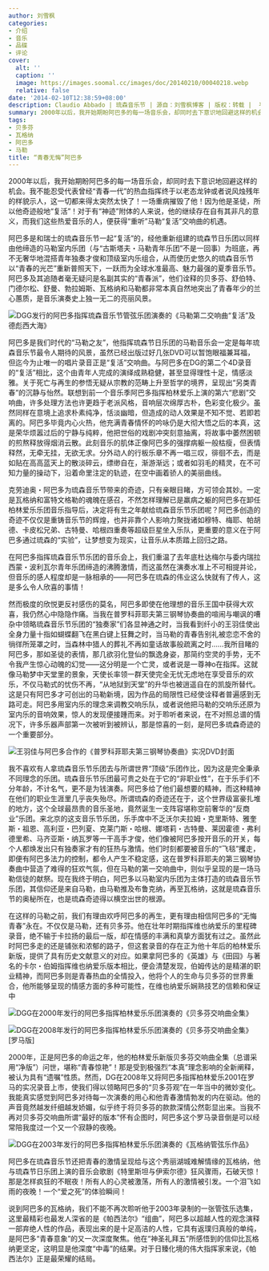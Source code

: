 ```yaml
---
author: 刘雪枫
categories:
- 介绍
- 音乐
- 品碟
- 评论
cover:
  alt: ''
  caption: ''
  image: https://images.soomal.cc/images/doc/20140210/00040218.webp
  relative: false
date: '2014-02-10T12:38:59+08:00'
description: Claudio Abbado | 琉森音乐节 | 源自：刘雪枫博客 | 版权：转载 |  平均/总评分：10.00/40
summary: 2000年以后，我开始期盼阿巴多的每一场音乐会，却同时去下意识地回避这样的机会。我不能忍受代表曾经“青春一代”的热血指挥终于以老态龙钟或者说风烛残年的样貌示人，这一切都来得太突然太快了！一场重病摧毁了他！因为他是圣徒，所以他奇迹般地“复活”！
tags:
- 贝多芬
- 瓦格纳
- 阿巴多
- 马勒
title: “青春无悔”阿巴多
---
```


2000年以后，我开始期盼阿巴多的每一场音乐会，却同时去下意识地回避这样的机会。我不能忍受代表曾经“青春一代”的热血指挥终于以老态龙钟或者说风烛残年的样貌示人，这一切都来得太突然太快了！一场重病摧毁了他！因为他是圣徒，所以他奇迹般地“复活”！对于有“神迹”附体的人来说，他的继续存在自有其非凡的意义，而我们这些热爱音乐的人，便获得“重听”马勒“复活”交响曲的机遇。

阿巴多是和瑞士的琉森音乐节一起“复活”的，经他重新组建的琉森节日乐团以同样由他缔造的马勒室内乐团（与“古斯塔夫・马勒青年乐团”不是一回事）为班底，再不无奢华地混搭青年独奏才俊和顶级室内乐组合，从而使历史悠久的琉森音乐节以“青春的光芒”重新普照天下，一跃而为全球水准最高、魅力最强的夏季音乐节。阿巴多及其追随者毫无疑问是名副其实的“青春派”，他们诠释的贝多芬、舒伯特、门德尔松、舒曼、勃拉姆斯、瓦格纳和马勒都非常本真自然地突出了青春年少的兰心蕙质，是音乐演奏史上独一无二的亮丽风景。

![DGG发行的阿巴多指挥琉森音乐节管弦乐团演奏的《马勒第二交响曲“复活”及德彪西大海》](https://images.soomal.cc/images/doc/20140210/00040216_01.webp)





阿巴多是我们时代的“马勒之友”，他指挥琉森节日乐团的马勒音乐会一定是每年琉森音乐节最令人期待的风景，虽然已经出版过好几张DVD可以暂饱眼福兼耳福，但迄今为止唯一的唱片录音正是“复活”交响曲。与阿巴多在DG的第二个4D录音的“复活”相比，这个由青年人完成的演绎成熟稳健，甚至显得理性十足，情感淡雅。关于死亡与再生的参悟无疑从宗教的范畴上升至哲学的境界，呈现出“另类青春”的沉静与怡然。联想到前一个音乐季阿巴多指挥柏林爱乐上演的第六“悲剧”交响曲，许多处理方法也许更趋于老派风格，音响层次绵厚古朴，色彩变化极少。虽然同样在意境上追求朴素纯净，恬淡幽暗，但造成的动人效果是不知不觉、若即若离的。阿巴多毕竟内心火热，他充满青春情怀的吟咏仍是大彻大悟之后的本真，这是荣华烦嚣过后的宁静与纯粹，他把世俗的戏剧冲突刻意抽离，将故事中萎然困顿的煎熬释放得烟消云散。此刻音乐的肌体正像阿巴多的强撑病躯一般枯瘦，但表情释然，无牵无挂，无欲无求。分外动人的行板乐章不再一唱三叹，徘徊不去，而是如贴在高高蓝天上的散淡碎云，缥缈自在，渐游渐远；或者如羽毛的精灵，在不可知力量的操动下，沿着命里注定的轨迹，在空中画着骄人的美丽曲线。

克劳迪奥・阿巴多为琉森音乐节带来的奇迹，只有亲眼目睹，方可领会其妙。一定是瓦格纳和富特文格勒的魂魄在感召，不然怎样理解已是羸病之躯的阿巴多在卸任柏林爱乐乐团音乐指导后，决定将有生之年献给琉森音乐节乐团呢？阿巴多创造的奇迹不仅仅是重铸音乐节的辉煌，也并非靠个人影响力聚拢诸如穆特、梅耶、帕胡德、卡皮松兄弟、古特曼、哈根四重奏等超级巨星坐入乐队，更重要的意义在于阿巴多通过琉森的“实验”，让梦想变为现实，让音乐从本质踏上回归之路。

在阿巴多指挥琉森音乐节乐团的音乐会上，我们重温了去年底杜达梅尔与委内瑞拉西蒙・波利瓦尔青年乐团缔造的沸腾激情，而这虽然在演奏水准上不可相提并论，但音乐的感人程度却是一脉相承的――阿巴多在琉森的伟业这么快就有了传人，这是多么令人欣喜的事情！

然而极度的欣悦更反衬感伤的莫名，阿巴多即使在他理想的音乐王国中获得大欢喜，我仍然心中隐隐作痛。当我在普罗科菲耶夫第三钢琴协奏曲的喧闹与嘲讽的嘈杂中领略琉森音乐节乐团的“独奏家”们各显神通之时，当我看到纤小的王羽佳使出全身力量十指如蝴蝶翻飞在黑白键上狂舞之时，当马勒的青春告别礼被恋恋不舍的徜徉所笼罩之时，当森林中猎人的葬礼不再如童话故事般疏离之时……我所目睹的阿巴多，那如圣徒的表情，那几欲羽化登仙的飘逸身姿，那简约空灵的手势，无不令我产生惊心动魄的幻觉――这分明是一个亡灵，或者说是一尊神o在指挥。这就像马勒梦中天堂里的景象，天使长率领一群天使完全无忧无虑地在享受音乐的欢乐，不仅马勒式的忧伤不再，“从地狱到天堂”的升华也被逍遥自在的凯旋所替代。这是只有阿巴多才可创出的马勒新境，因为作品的局限性已经使诠释者普遍感到无路可走。阿巴多用室内乐的理念来调教交响乐队，或者说他把马勒的交响乐还原为室内乐的音响效果，惊人的发现便接踵而来。对于聆听者来说，在不对照总谱的情况下，许多乐器声部第一次被听到被辨认，那是惊喜的一刻，是阿巴多琉森奇迹的一个重要部分。

![王羽佳与阿巴多合作的《普罗科菲耶夫第三钢琴协奏曲》实况DVD封面](https://images.soomal.cc/images/doc/20121130/00025076.webp)





我不喜欢有人拿琉森音乐节乐团去与所谓世界“顶级”乐团作比，因为这是完全秉承不同理念的乐团。琉森音乐节乐团最可贵之处在于它的“非职业性”，在于乐手们不分年龄，不计名气，更不是为钱演奏。阿巴多给了他们最想要的精神，而这种精神在他们的职业生涯里几乎丧失殆尽。所谓琉森的奇迹还在于，这个世界级富豪扎堆的地方，这个全球最昂贵的音乐圣地，竟然诞生一支阵容堪称空前奢华的“反商业”乐团。来北京的这支音乐节乐团，乐手席中不乏沃尔夫拉姆・克里斯特、雅奎斯・祖恩、高利亚・巴列夏、克莱门斯・哈根、娜塔莉・古特曼、莱因霍德・弗利德里希、马齐亚斯・纳瓦罗等一干高手才俊，他们像被阿巴多按开音乐的开关，每个人都焕发出只有独奏家才有的狂热与激情。他们时刻都要被音乐的“飞毯”攫走，即便有阿巴多法力的控制，都令人产生不稳定感，这在普罗科菲耶夫的第三钢琴协奏曲中营造了难得的狂欢气氛，但在马勒的第一交响曲中，则似乎呈现的是一场马勒信徒的献祭。现在我终于明白，阿巴多以马勒室内乐团为主体打造的琉森音乐节乐团，其信仰还是来自马勒，由马勒推及布鲁克纳，再至瓦格纳，这就是琉森音乐节的奥秘所在，也是琉森奇迹得以横空出世的根源。

在这样的马勒之前，我们有理由欢呼阿巴多的再生，更有理由相信阿巴多的“无悔青春”永在。不仅仅是马勒，还有贝多芬。他在壮年时期指挥维也纳爱乐的里程碑录音，绝不输于卡拉扬的最后一版，却在情感的丰满和真挚方面犹有过之。虽然此时阿巴多走的还是铺张和浓郁的路子，但这套录音的存在正为他十年后的柏林爱乐新版，提供了具有历史文献意义的对应。如果拿阿巴多的《英雄》与《田园》与著名的卡尔・伯姆指挥维也纳爱乐版本相比，便会清楚发现，伯姆传达的是精湛的职业精神，而阿巴多则是青春热血的全情投入，他将个人的生命与贝多芬的世界重合，他所能够呈现的情感方面的多种可能性，在维也纳爱乐娴熟技艺的信赖和保证中

![DGG在2000年发行的阿巴多指挥柏林爱乐乐团演奏的《贝多芬交响曲全集》](https://images.soomal.cc/images/doc/20140210/00040217_01.webp)




![DGG在2008年发行的阿巴多指挥柏林爱乐乐团演奏的《贝多芬交响曲全集》[罗马版]](https://images.soomal.cc/images/doc/20140210/00040218_01.webp)





2000年，正是阿巴多的命运之年，他的柏林爱乐新版贝多芬交响曲全集（总谱采用“净版”）问世，堪称“青春惊艳”！那是受到极强烈“本真”理念影响的全新阐释，被认为具有“遗嘱”性质。然而，DG在2008年又将阿巴多指挥柏林爱乐2001在罗马的实况录音上市，使我们得以领略阿巴多的“贝多芬观”在一年当中的微妙变化。我能真实感觉到阿巴多对待每一次演奏的用心和他青春激情勃发的内在驱动。他的声音竟然越发纤细越发娇媚，似乎终于将贝多芬的款款深情公然彰显出来。当我不再对贝多芬交响曲所谓“最好的版本”怀有企图时，阿巴多这个罗马录音倒是可以经常陪我度过一个又一个寂静的夜晚。

![DGG在2003年发行的阿巴多指挥柏林爱乐乐团演奏的《瓦格纳管弦乐作品》](https://images.soomal.cc/images/doc/20140210/00040219_01.webp)





阿巴多在琉森音乐节还把青春的激情呈现给与这个秀丽湖城难解情缘的瓦格纳，他与琉森节日乐团上演的音乐会歌剧《特里斯坦与伊索尔德》狂风骤雨，石破天惊！那是怎样疯狂的不眠夜！所有人的心灵被激荡，所有人的激情被引发。一个泪飞如雨的夜晚！一个“爱之死”的体验瞬间！

说到阿巴多的瓦格纳，我们不能不再次聆听他于2003年录制的一张管弦乐选集，这里最精彩也最发人深省的是《帕西法尔》“组曲”，阿巴多以超越人性的观念演释一部弃绝人性的作品，表现出来的是十足高洁的人性，它具有返璞归真般的单纯，是阿巴多“青春意象”的又一次深度聚焦。他在“神圣礼拜五”所感悟到的信仰比瓦格纳更坚定，这明显是他深度“中毒”的结果。对于日臻化境的伟大指挥家来说，《帕西法尔》正是最荣耀的结局。